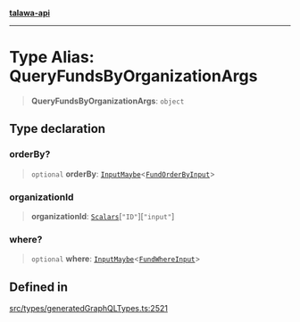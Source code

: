 [**talawa-api**](../../../README.md)

***

# Type Alias: QueryFundsByOrganizationArgs

> **QueryFundsByOrganizationArgs**: `object`

## Type declaration

### orderBy?

> `optional` **orderBy**: [`InputMaybe`](InputMaybe.md)\<[`FundOrderByInput`](FundOrderByInput.md)\>

### organizationId

> **organizationId**: [`Scalars`](Scalars.md)\[`"ID"`\]\[`"input"`\]

### where?

> `optional` **where**: [`InputMaybe`](InputMaybe.md)\<[`FundWhereInput`](FundWhereInput.md)\>

## Defined in

[src/types/generatedGraphQLTypes.ts:2521](https://github.com/Suyash878/talawa-api/blob/b5a9d8b4a1ea678a3d6f5b710b3721f91a3052fc/src/types/generatedGraphQLTypes.ts#L2521)
